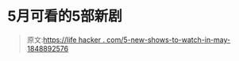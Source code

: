 # 5月可看的5部新剧

> 原文:[https://life hacker . com/5-new-shows-to-watch-in-may-1848892576](https://lifehacker.com/5-new-shows-to-watch-in-may-1848892576)